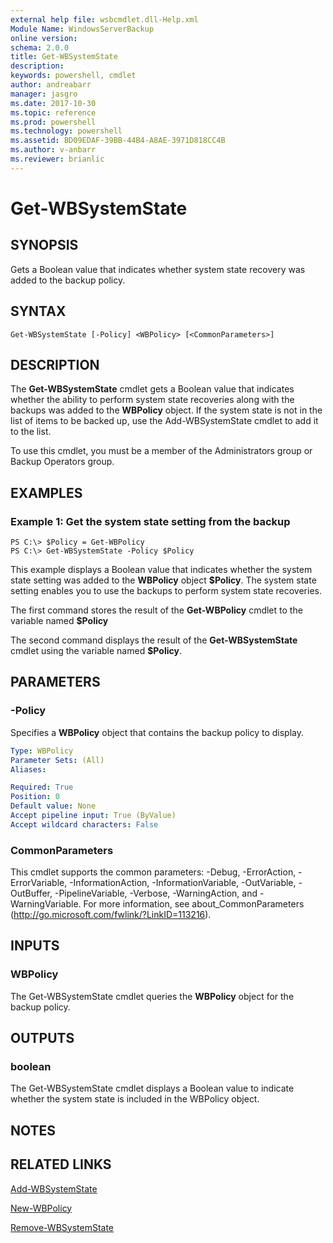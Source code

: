 ```yaml
---
external help file: wsbcmdlet.dll-Help.xml
Module Name: WindowsServerBackup
online version: 
schema: 2.0.0
title: Get-WBSystemState
description: 
keywords: powershell, cmdlet
author: andreabarr
manager: jasgro
ms.date: 2017-10-30
ms.topic: reference
ms.prod: powershell
ms.technology: powershell
ms.assetid: BD09EDAF-39BB-44B4-A8AE-3971D818CC4B
ms.author: v-anbarr
ms.reviewer: brianlic
---
```


# Get-WBSystemState

## SYNOPSIS
Gets a Boolean value that indicates whether system state recovery was added to the backup policy.

## SYNTAX

```
Get-WBSystemState [-Policy] <WBPolicy> [<CommonParameters>]
```

## DESCRIPTION
The **Get-WBSystemState** cmdlet gets a Boolean value that indicates whether the ability to perform system state recoveries along with the backups was added to the **WBPolicy** object.
If the system state is not in the list of items to be backed up, use the Add-WBSystemState cmdlet to add it to the list.

To use this cmdlet, you must be a member of the Administrators group or Backup Operators group.

## EXAMPLES

### Example 1: Get the system state setting from the backup
```
PS C:\> $Policy = Get-WBPolicy
PS C:\> Get-WBSystemState -Policy $Policy
```

This example displays a Boolean value that indicates whether the system state setting was added to the **WBPolicy** object **$Policy**.
The system state setting enables you to use the backups to perform system state recoveries.

The first command stores the result of the **Get-WBPolicy** cmdlet to the variable named **$Policy**

The second command displays the result of the **Get-WBSystemState** cmdlet using the variable named **$Policy**.

## PARAMETERS

### -Policy
Specifies a **WBPolicy** object that contains the backup policy to display.

```yaml
Type: WBPolicy
Parameter Sets: (All)
Aliases: 

Required: True
Position: 0
Default value: None
Accept pipeline input: True (ByValue)
Accept wildcard characters: False
```

### CommonParameters
This cmdlet supports the common parameters: -Debug, -ErrorAction, -ErrorVariable, -InformationAction, -InformationVariable, -OutVariable, -OutBuffer, -PipelineVariable, -Verbose, -WarningAction, and -WarningVariable. For more information, see about_CommonParameters (http://go.microsoft.com/fwlink/?LinkID=113216).

## INPUTS

### WBPolicy
The Get-WBSystemState cmdlet queries the **WBPolicy** object for the backup policy.

## OUTPUTS

### boolean
The Get-WBSystemState cmdlet displays a Boolean value to indicate whether the system state is included in the WBPolicy object.

## NOTES

## RELATED LINKS

[Add-WBSystemState](./Add-WBSystemState.md)

[New-WBPolicy](./New-WBPolicy.md)

[Remove-WBSystemState](./Remove-WBSystemState.md)

